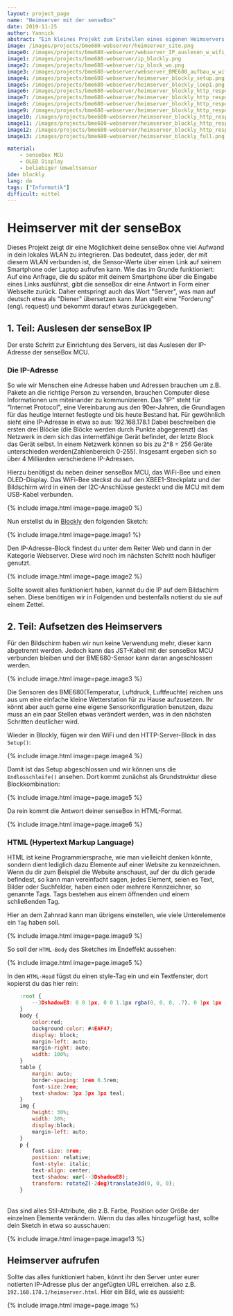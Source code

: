 ```yaml
---
layout: project_page
name: "Heimserver mit der senseBox"
date: 2019-11-25
author: Yannick
abstract: "Ein kleines Projekt zum Erstellen eines eigenen Heimservers über die senseBox mit dem BME680, der Temperatur, Luftdruck und Luftfeuchte messen kann."
image: /images/projects/bme680-webserver/heimserver_site.png
image0: /images/projects/bme680-webserver/webserver_IP_auslesen_w_wifi_module.png
image1: /images/projects/bme680-webserver/ip_blockly.png
image2: /images/projects/bme680-webserver/ip_block_wo.png
image3: /images/projects/bme680-webserver/webserver_BME680_aufbau_w_wifi_module.png
image4: /images/projects/bme680-webserver/heimserver_blockly_setup.png
image5: /images/projects/bme680-webserver/heimserver_blockly_loop1.png
image6: /images/projects/bme680-webserver/heimserver_blockly_http_response_breakdown_1.png
image7: /images/projects/bme680-webserver/heimserver_blockly_http_response_breakdown_2.png
image8: /images/projects/bme680-webserver/heimserver_blockly_http_response_breakdown_3.png
image9: /images/projects/bme680-webserver/heimserver_blockly_http_response_breakdown_4.png
image10: /images/projects/bme680-webserver/heimserver_blockly_http_response_breakdown_5.png
image11: /images/projects/bme680-webserver/heimserver_blockly_http_response_breakdown_6.png
image12: /images/projects/bme680-webserver/heimserver_blockly_http_response_breakdown_7.png
image13: /images/projects/bme680-webserver/heimserver_blockly_full.png

material:
    - senseBox MCU
    - OLED Display
    - beliebiger Umweltsensor
ide: blockly    
lang: de
tags: ["Informatik"]
difficult: mittel
---
```

# Heimserver mit der senseBox
Dieses Projekt zeigt dir eine Möglichkeit deine senseBox ohne viel Aufwand in dein lokales WLAN zu integrieren. Das bedeutet, dass jeder, der mit diesem WLAN verbunden ist, die Sensor-Werte über einen Link auf seinem Smartphone oder Laptop aufrufen kann. Wie das im Grunde funktioniert: Auf eine Anfrage, die du später mit deinem Smartphone über die Eingabe eines Links ausführst, gibt die senseBox dir eine Antwort in Form einer Webseite zurück. Daher entspringt auch das Wort "Server", was man auf deutsch etwa als "Diener" übersetzen kann. Man stellt eine "Forderung"(engl. request) und bekommt darauf etwas zurückgegeben.

## 1. Teil: Auslesen der senseBox IP
Der erste Schritt zur Einrichtung des Servers, ist das Auslesen der IP-Adresse der senseBox MCU.

<div class="panel panel-info">
  <div class="panel-heading">
    <h3 class="panel-title">Die IP-Adresse</h3>
  </div>
  <div class="panel-body">
        So wie wir Menschen eine Adresse haben und Adressen brauchen um z.B. Pakete an die richtige Person zu versenden, brauchen Computer diese Informationen um miteinander zu kommunizieren. Das "IP" steht für "Internet Protocol", eine Vereinbarung aus den 90er-Jahren, die Grundlagen für das heutige Internet festlegte und bis heute Bestand hat. Für gewöhnlich sieht eine IP-Adresse in etwa so aus: 192.168.178.1 Dabei beschreiben die ersten drei Blöcke (die Blöcke werden durch Punkte abgegerenzt) das Netzwerk in dem sich das internetfähige Gerät befindet, der letzte Block das Gerät selbst. In einem Netzwerk können so bis zu 2^8 = 256 Geräte unterschieden werden(Zahlenbereich 0-255). Insgesamt ergeben sich so über 4 Milliarden verschiedene IP-Adressen.
  </div>
</div>

Hierzu benötigst du neben deiner senseBox MCU, das WiFi-Bee und einen OLED-Display. Das WiFi-Bee steckst du auf den XBEE1-Steckplatz und der Bildschirm wird in einen der I2C-Anschlüsse gesteckt und die MCU mit dem USB-Kabel verbunden.

{% include image.html image=page.image0 %}

Nun erstellst du in [Blockly](https://blockly.sensebox.de/ardublockly/?lang=de#) den folgenden Sketch:

{% include image.html image=page.image1 %}

Den IP-Adresse-Block findest du unter dem Reiter Web und dann in der Kategorie Webserver. Diese wird noch im nächsten Schritt noch häufiger genutzt.

{% include image.html image=page.image2 %}

Sollte soweit alles funktioniert haben, kannst du die IP auf dem Bildschirm sehen. Diese benötigen wir in Folgenden und bestenfalls notierst du sie auf einem Zettel.

## 2. Teil: Aufsetzen des Heimservers
Für den Bildschirm haben wir nun keine Verwendung mehr, dieser kann abgetrennt werden. Jedoch kann das JST-Kabel mit der senseBox MCU verbunden bleiben und der BME680-Sensor kann daran angeschlossen werden.

{% include image.html image=page.image3 %}

Die Sensoren des BME680(Temperatur, Luftdruck, Luftfeuchte) reichen uns aus um eine einfache kleine Wetterstation für zu Hause aufzusetzen. Ihr könnt aber auch gerne eine eigene Sensorkonfiguration benutzen, dazu muss an ein paar Stellen etwas verändert werden, was in den nächsten Schritten deutlicher wird.

Wieder in Blockly, fügen wir den WiFi und den HTTP-Server-Block in das `Setup()`:

{% include image.html image=page.image4 %}

Damit ist das Setup abgeschlossen und wir können uns die `Endlosschleife()` ansehen. Dort kommt zunächst als Grundstruktur diese Blockkombination:

{% include image.html image=page.image5 %}

Da rein kommt die Antwort deiner senseBox in HTML-Format.

{% include image.html image=page.image6 %}

<div class="panel panel-info">
  <div class="panel-heading">
    <h3 class="panel-title">HTML (Hypertext Markup Language)</h3>
  </div>
  <div class="panel-body">
        HTML ist keine Programmiersprache, wie man vielleicht denken könnte, sondern dient lediglich dazu Elemente auf einer Website zu kennzeichnen. Wenn du dir zum Beispiel die Website anschaust, auf der du dich gerade befindest, so kann man vereinfacht sagen, jedes Element, seien es Text, Bilder oder Suchfelder, haben einen oder mehrere Kennzeichner, so genannte Tags. Tags bestehen aus einem öffnenden und einem schließenden Tag.
  </div>
</div>

Hier an dem Zahnrad kann man übrigens einstellen, wie viele Unterelemente ein `Tag` haben soll.

{% include image.html image=page.image9 %}

So soll der `HTML-Body` des Sketches im Endeffekt aussehen:

{% include image.html image=page.image5 %}

In den `HTML-Head` fügst du einen style-Tag ein und ein Textfenster, dort kopierst du das hier rein:<br>

```js
    :root {
        --3DshadowE8: 0 0 1px, 0 0 1.1px rgba(0, 0, 0, .7), 0 1px 1px rgba(0, 0, 0, .7), 1px 0 1px, 1px 1px 1px rgba(0, 0, 0, .7), 2px 0 1px, 2px 1px 1px rgba(0, 0, 0, .7), 3px 0 1px, 3px 1px 1px rgba(0, 0, 0, .7), 4px 0 1px, 4px 1px 1px rgba(0, 0, 0, .7), 5px 0 1px, 5px 1px 1px rgba(0, 0, 0, .7), 6px 0 1px, 6px 1px 1px rgba(0, 0, 0, .7), 7px 0 1px, 7px 1px 1px rgba(0, 0, 0, .7), 8px 0 1px, 8px 1px 1px rgba(0, 0, 0, .7), 9px 0 1px, 9px 1px 1px rgba(0, 0, 0, .7), 10px 0 1px, 10px 1px 1px rgba(0, 0, 0, .4), 1px 0 1px rgba(0, 0, 0, .7), 2px 0 1px rgba(0, 0, 0, .7), 3px 0 1px rgba(0, 0, 0, .7), 4px 0 1px rgba(0, 0, 0, .7), 5px 0 1px rgba(0, 0, 0, .7), 6px 0 1px rgba(0, 0, 0, .7), 7px 0 1px rgba(0, 0, 0, .7), 8px 0 1px rgba(0, 0, 0, .7), 9px 0 1px rgba(0, 0, 0, .7), 10px 0 1px rgba(0, 0, 0, .4)
    }
    body {
        color:red; 
        background-color: #4EAF47;  
        display: block; 
        margin-left: auto; 
        margin-right: auto; 
        width: 100%;
    }
    table {
        margin: auto;
        border-spacing: 1rem 0.5rem;
        font-size:2rem;
        text-shadow: 3px 3px 3px teal;
    }
    img {
        height: 30%; 
        width: 30%; 
        display:block; 
        margin-left: auto;
    }
    p {
        font-size: 8rem;
        position: relative;
        font-style: italic;
        text-align: center;
        text-shadow: var(--3DshadowE8);
        transform: rotateZ(-2deg)translate3d(0, 0, 0);
    }
```

<br>Das sind alles Stil-Attribute, die z.B. Farbe, Position oder Größe der einzelnen Elemente verändern. Wenn du das alles hinzugefügt hast, sollte dein Sketch in etwa so ausschauen:

{% include image.html image=page.image13 %}

## Heimserver aufrufen
Sollte das alles funktioniert haben, könnt ihr den Server unter eurer notierten IP-Adresse plus der angefügten URL erreichen. also z.B. `192.168.178.1/heimserver.html`. Hier ein Bild, wie es aussieht:

{% include image.html image=page.image %}